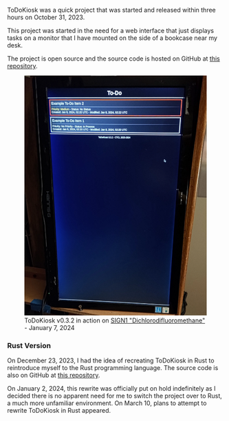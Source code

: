 ToDoKiosk was a quick project that was started and released within three hours on October 31, 2023.

This project was started in the need for a web interface that just displays tasks on a monitor that I have mounted on the side of a bookcase near my desk.

The project is open source and the source code is hosted on GitHub at [this repository](https://github.com/ctcl-bregis/ToDoKiosk).

<figure>
    <img src="/static/projects/todokiosk/todokiosk_jan72024.webp">
    <figcaption>ToDoKiosk v0.3.2 in action on <a href="../pc_r12/">SIGN1 "Dichlorodifluoromethane"</a> - January 7, 2024</figcaption>
</figure>

### Rust Version

On December 23, 2023, I had the idea of recreating ToDoKiosk in Rust to reintroduce myself to the Rust programming language. The source code is also on GitHub at [this repository](https://github.com/ctcl-bregis/todokiosk-rust).

On January 2, 2024, this rewrite was officially put on hold indefinitely as I decided there is no apparent need for me to switch the project over to Rust, a much more unfamiliar environment. On March 10, plans to attempt to rewrite ToDoKiosk in Rust appeared.